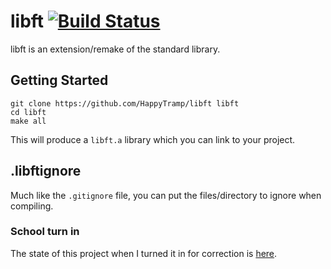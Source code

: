# libft [![Build Status](https://api.travis-ci.com/HappyTramp/libft.svg?branch=master)](https://travis-ci.com/HappyTramp/libft)

libft is an extension/remake of the standard library.

## Getting Started

```
git clone https://github.com/HappyTramp/libft libft
cd libft
make all
```

This will produce a `libft.a` library which you can link to your project.

## .libftignore

Much like the `.gitignore` file, you can put the files/directory to ignore when compiling.

### School turn in

The state of this project when I turned it in for correction is [here](http://github.com/HappyTramp/libft/tree/raw).
